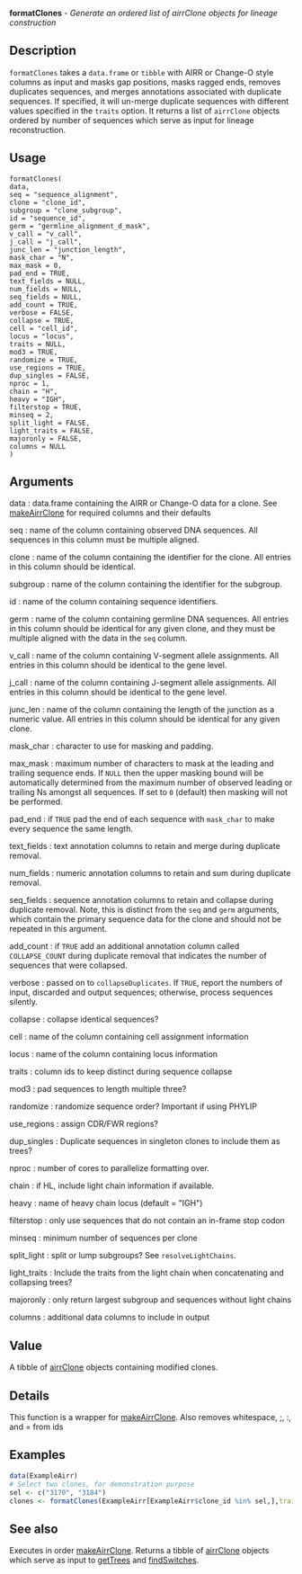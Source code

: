 **formatClones** - *Generate an ordered list of airrClone objects for lineage construction*

Description
--------------------

`formatClones` takes a `data.frame` or `tibble` with AIRR or 
Change-O style columns as input and masks gap positions, masks ragged ends, 
removes duplicates sequences, and merges annotations associated with duplicate
sequences. If specified, it will un-merge duplicate sequences with different 
values specified in the `traits` option. It returns a list of `airrClone`
objects ordered by number of sequences which serve as input for lineage reconstruction.


Usage
--------------------
```
formatClones(
data,
seq = "sequence_alignment",
clone = "clone_id",
subgroup = "clone_subgroup",
id = "sequence_id",
germ = "germline_alignment_d_mask",
v_call = "v_call",
j_call = "j_call",
junc_len = "junction_length",
mask_char = "N",
max_mask = 0,
pad_end = TRUE,
text_fields = NULL,
num_fields = NULL,
seq_fields = NULL,
add_count = TRUE,
verbose = FALSE,
collapse = TRUE,
cell = "cell_id",
locus = "locus",
traits = NULL,
mod3 = TRUE,
randomize = TRUE,
use_regions = TRUE,
dup_singles = FALSE,
nproc = 1,
chain = "H",
heavy = "IGH",
filterstop = TRUE,
minseq = 2,
split_light = FALSE,
light_traits = FALSE,
majoronly = FALSE,
columns = NULL
)
```

Arguments
-------------------

data
:   data.frame containing the AIRR or Change-O data for a clone.
See [makeAirrClone](makeAirrClone.md) for required columns and their defaults

seq
:   name of the column containing observed DNA sequences. All 
sequences in this column must be multiple aligned.

clone
:   name of the column containing the identifier for the clone. All 
entries in this column should be identical.

subgroup
:   name of the column containing the identifier for the subgroup.

id
:   name of the column containing sequence identifiers.

germ
:   name of the column containing germline DNA sequences. All entries 
in this column should be identical for any given clone, and they
must be multiple aligned with the data in the `seq` column.

v_call
:   name of the column containing V-segment allele assignments. All 
entries in this column should be identical to the gene level.

j_call
:   name of the column containing J-segment allele assignments. All 
entries in this column should be identical to the gene level.

junc_len
:   name of the column containing the length of the junction as a 
numeric value. All entries in this column should be identical 
for any given clone.

mask_char
:   character to use for masking and padding.

max_mask
:   maximum number of characters to mask at the leading and trailing
sequence ends. If `NULL` then the upper masking bound will 
be automatically determined from the maximum number of observed 
leading or trailing Ns amongst all sequences. If set to `0` 
(default) then masking will not be performed.

pad_end
:   if `TRUE` pad the end of each sequence with `mask_char`
to make every sequence the same length.

text_fields
:   text annotation columns to retain and merge during duplicate removal.

num_fields
:   numeric annotation columns to retain and sum during duplicate removal.

seq_fields
:   sequence annotation columns to retain and collapse during duplicate 
removal. Note, this is distinct from the `seq` and `germ` 
arguments, which contain the primary sequence data for the clone
and should not be repeated in this argument.

add_count
:   if `TRUE` add an additional annotation column called 
`COLLAPSE_COUNT` during duplicate removal that indicates the 
number of sequences that were collapsed.

verbose
:   passed on to `collapseDuplicates`. If `TRUE`, report the 
numbers of input, discarded and output sequences; otherwise, process
sequences silently.

collapse
:   collapse identical sequences?

cell
:   name of the column containing cell assignment information

locus
:   name of the column containing locus information

traits
:   column ids to keep distinct during sequence collapse

mod3
:   pad sequences to length multiple three?

randomize
:   randomize sequence order? Important if using PHYLIP

use_regions
:   assign CDR/FWR regions?

dup_singles
:   Duplicate sequences in singleton clones to include them as trees?

nproc
:   number of cores to parallelize formatting over.

chain
:   if HL, include light chain information if available.

heavy
:   name of heavy chain locus (default = "IGH")

filterstop
:   only use sequences that do not contain an in-frame stop codon

minseq
:   minimum number of sequences per clone

split_light
:   split or lump subgroups? See `resolveLightChains`.

light_traits
:   Include the traits from the light chain when concatenating and collapsing trees?

majoronly
:   only return largest subgroup and sequences without light chains

columns
:   additional data columns to include in output




Value
-------------------

A tibble of [airrClone](airrClone-class.md) objects containing modified clones.


Details
-------------------

This function is a wrapper for [makeAirrClone](makeAirrClone.md). Also removes whitespace,
;, :, and = from ids



Examples
-------------------

```R
data(ExampleAirr)
# Select two clones, for demonstration purpose
sel <- c("3170", "3184")
clones <- formatClones(ExampleAirr[ExampleAirr$clone_id %in% sel,],traits="sample_id")
```



See also
-------------------

Executes in order [makeAirrClone](makeAirrClone.md). Returns a tibble of 
[airrClone](airrClone-class.md) objects 
which serve as input to [getTrees](getTrees.md) and [findSwitches](findSwitches.md).






